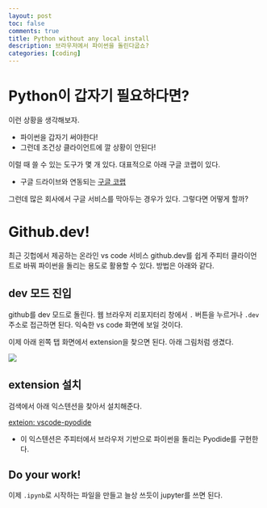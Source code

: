 ```yaml
---
layout: post
toc: false
comments: true
title: Python without any local install 
description: 브라우저에서 파이썬을 돌린다굽쇼? 
categories: [coding]
---
```


 # Python이 갑자기 필요하다면? 

이런 상황을 생각해보자. 

- 파이썬을 갑자기 써야한다! 
- 그런데 조건상 클라이언트에 깔 상황이 안된다! 

이럴 때 쓸 수 있는 도구가 몇 개 있다. 대표적으로 아래 구글 코랩이 있다. 

- 구글 드라이브와 연동되는 [구글 코랩]( https://colab.research.google.com/)

그런데 많은 회사에서 구글 서비스를 막아두는 경우가 있다. 그렇다면 어떻게 할까? 

# Github.dev! 

최근 깃헙에서 제공하는 온라인 vs code 서비스 github.dev를 쉽게 주피터 클라이언트로 바꿔 파이썬을 돌리는 용도로 활용할 수 있다. 방법은 아래와 같다. 

## dev 모드 진입
github를 dev 모드로 돌린다. 웹 브라우저 리포지터리 창에서 `.` 버튼을 누르거나 `.dev` 주소로 접근하면 된다. 
익숙한 vs code 화면에 보일 것이다. 

이제 아래 왼쪽 탭 화면에서 extension을 찾으면 된다. 아래 그림처럼 생겼다.  

![](https://code.visualstudio.com/assets/docs/editor/extension-marketplace/extensions-view-icon.png)


## extension 설치 

검색에서 아래 익스텐션을 찾아서 설치해준다. 

[exteion: vscode-pyodide](https://marketplace.visualstudio.com/items?itemName=joyceerhl.vscode-pyodide)

- 이 익스텐션은 주피터에서 브라우저 기반으로 파이썬을 돌리는 Pyodide를 구현한다. 

## Do your work! 

이제 `.ipynb`로 시작하는 파일을 만들고 늘상 쓰듯이 jupyter를 쓰면 된다. 



